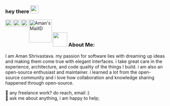 

### hey there <img src="https://media.giphy.com/media/hvRJCLFzcasrR4ia7z/giphy.gif" width="25px">

<a href="https://twitter.com/aman34503">
  <img align="left" alt="Aman Shrivastava | Twitter" width="22px" src="https://raw.githubusercontent.com/peterthehan/peterthehan/master/assets/twitter.svg" />
</a>
<a href="www.linkedin.com/in/aman-shrivastava04/">
  <img align="left" alt="Aman's LinkedIN" width="22px" src="https://raw.githubusercontent.com/peterthehan/peterthehan/master/assets/linkedin.svg" />
</a>
<a href="https://open.spotify.com/user/31icdp3xns45m5e2hdvdyojn7634">
  <img align="left" alt="Aman's Spotify" width="22px" src="https://raw.githubusercontent.com/peterthehan/peterthehan/master/assets/spotify.svg" />
</a>

<a href="aman34503@gmail.com"><img align="left" alt="Aman's MailID" width="72px" src="https://img.shields.io/badge/Gmail-D14836?style=for-the-badge&logo=gmail&logoColor=white" /></a>&nbsp;

### <img src="https://github.com/TheDudeThatCode/TheDudeThatCode/blob/master/Assets/Developer.gif" width="45px"> About Me:
I am Aman Shrivastava. my passion for software lies with dreaming up ideas and making them come true with elegant interfaces. i take great care in the experience, architecture, and code quality of the things I build. i am also an open-source enthusiast and maintainer. i learned a lot from the open-source community and i love how collaboration and knowledge sharing happened through open-source.

💼 any freelance work? do reach, email :)
<br>
💬 ask me about anything, i am happy to help;
